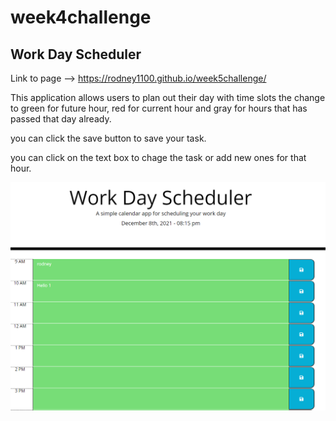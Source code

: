 # week4challenge
## Work Day Scheduler
Link to page -->
https://rodney1100.github.io/week5challenge/

This application allows users to plan out their day with time slots the change to green for future hour, red for current hour and gray for hours that has passed that day already.

you can click the save button to save your task. 

you can click on the text box to chage the task or add new ones for that hour.

<!-- ![picture of application](/assets/image/workDaySchedule.PNG) -->
![picture of application](./assets/image/workDaySchedule.png)

